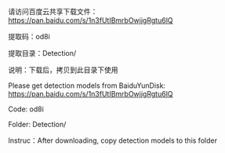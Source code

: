 请访问百度云共享下载文件：https://pan.baidu.com/s/1n3fUtIBmrbOwjjgRgtu6lQ

提取码：od8i

提取目录：Detection/

说明：下载后，拷贝到此目录下使用


Please get detection models from BaiduYunDisk: https://pan.baidu.com/s/1n3fUtIBmrbOwjjgRgtu6lQ

Code: od8i

Folder: Detection/

Instruc：After downloading, copy detection models to this folder
